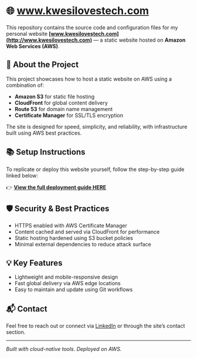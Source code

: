 # 🌐 www.kwesilovestech.com

This repository contains the source code and configuration files for my personal website **[www.kwesilovestech.com](http://www.kwesilovestech.com)** — a static website hosted on **Amazon Web Services (AWS)**.

## 🚀 About the Project

This project showcases how to host a static website on AWS using a combination of:
- **Amazon S3** for static file hosting  
- **CloudFront** for global content delivery  
- **Route 53** for domain name management  
- **Certificate Manager** for SSL/TLS encryption  

The site is designed for speed, simplicity, and reliability, with infrastructure built using AWS best practices.


## 📚 Setup Instructions

To replicate or deploy this website yourself, follow the step-by-step guide linked below:

👉 **[View the full deployment guide HERE](https://kwesilovestech.com/#about)**  


## 🛡️ Security & Best Practices

- HTTPS enabled with AWS Certificate Manager  
- Content cached and served via CloudFront for performance  
- Static hosting hardened using S3 bucket policies  
- Minimal external dependencies to reduce attack surface  

## 💡 Key Features

- Lightweight and mobile-responsive design  
- Fast global delivery via AWS edge locations  
- Easy to maintain and update using Git workflows  

## 📬 Contact

Feel free to reach out or connect via [LinkedIn](https://www.linkedin.com/in/kwesi-loves-tech/) or through the site’s contact section.

---

*Built with cloud-native tools. Deployed on AWS.*


